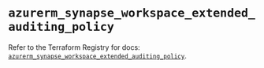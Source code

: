 # `azurerm_synapse_workspace_extended_auditing_policy`

Refer to the Terraform Registry for docs: [`azurerm_synapse_workspace_extended_auditing_policy`](https://registry.terraform.io/providers/hashicorp/azurerm/4.44.0/docs/resources/synapse_workspace_extended_auditing_policy).
